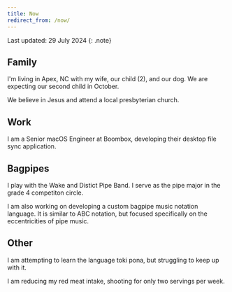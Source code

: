 ```yaml
---
title: Now
redirect_from: /now/
---
```


Last updated: 29 July 2024
{: .note}

## Family

I'm living in Apex, NC with my wife, our child (2), and our dog.
We are expecting our second child in October.

We believe in Jesus and attend a local presbyterian church.

## Work

I am a Senior macOS Engineer at Boombox, developing their desktop file sync application.

## Bagpipes

I play with the Wake and Distict Pipe Band. I serve as the pipe major in the grade 4 competiton circle.

I am also working on developing a custom bagpipe music notation language. It is similar to ABC notation, but focused specifically on the eccentricities of pipe music.

## Other

I am attempting to learn the language toki pona, but struggling to keep up with it.

I am reducing my red meat intake, shooting for only two servings per week.
